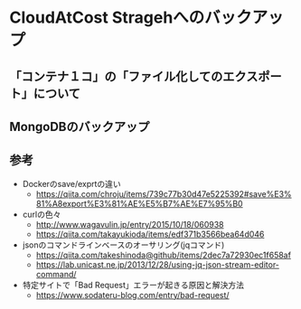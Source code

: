 # CloudAtCost Stragehへのバックアップ

## 「コンテナ１コ」の「ファイル化してのエクスポート」について

## MongoDBのバックアップ

## 参考

- Dockerのsave/exprtの違い
  - <https://qiita.com/chroju/items/739c77b30d47e5225392#save%E3%81%A8export%E3%81%AE%E5%B7%AE%E7%95%B0>
- curlの色々
  - <http://www.wagavulin.jp/entry/2015/10/18/060938>
  - <https://qiita.com/takayukioda/items/edf371b3566bea64d046>
- jsonのコマンドラインベースのオーサリング(jqコマンド)
  - <https://qiita.com/takeshinoda@github/items/2dec7a72930ec1f658af>
  - <https://lab.unicast.ne.jp/2013/12/28/using-jq-json-stream-editor-command/>
- 特定サイトで「Bad Request」エラーが起きる原因と解決方法
  - <https://www.sodateru-blog.com/entry/bad-request/>
